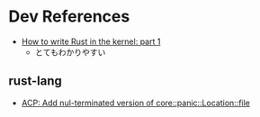 # Dev References

* [How to write Rust in the kernel: part 1](https://lwn.net/Articles/1024202/)
  * とてもわかりやすい

## rust-lang

* [ACP: Add nul-terminated version of core::panic::Location::file](https://github.com/rust-lang/libs-team/issues/466)


